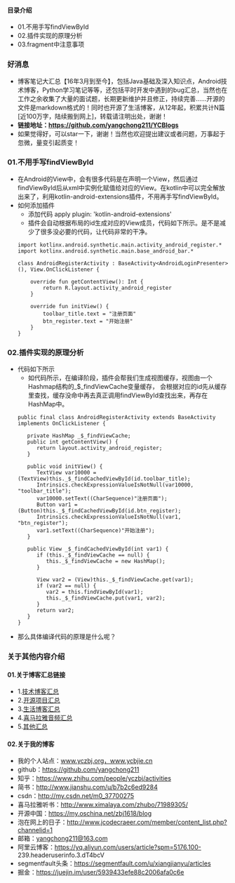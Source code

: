 #### 目录介绍
- 01.不用手写findViewById
- 02.插件实现的原理分析
- 03.fragment中注意事项


### 好消息
- 博客笔记大汇总【16年3月到至今】，包括Java基础及深入知识点，Android技术博客，Python学习笔记等等，还包括平时开发中遇到的bug汇总，当然也在工作之余收集了大量的面试题，长期更新维护并且修正，持续完善……开源的文件是markdown格式的！同时也开源了生活博客，从12年起，积累共计N篇[近100万字，陆续搬到网上]，转载请注明出处，谢谢！
- **链接地址：https://github.com/yangchong211/YCBlogs**
- 如果觉得好，可以star一下，谢谢！当然也欢迎提出建议或者问题，万事起于忽微，量变引起质变！





### 01.不用手写findViewById
- 在Android的View中，会有很多代码是在声明一个View，然后通过findViewById后从xml中实例化赋值给对应的View。在kotlin中可以完全解放出来了，利用kotlin-android-extensions插件，不用再手写findViewById。
- 如何添加插件
    - 添加代码 apply plugin: 'kotlin-android-extensions'
    - 插件会自动根据布局的id生成对应的View成员，代码如下所示。是不是减少了很多没必要的代码，让代码非常的干净。
    ```
    import kotlinx.android.synthetic.main.activity_android_register.*
    import kotlinx.android.synthetic.main.base_android_bar.*
    
    class AndroidRegisterActivity : BaseActivity<AndroidLoginPresenter>(), View.OnClickListener {
    
        override fun getContentView(): Int {
            return R.layout.activity_android_register
        }
    
        override fun initView() {
            toolbar_title.text = "注册页面"
            btn_register.text = "开始注册"
        }
    }
    ```


### 02.插件实现的原理分析
- 代码如下所示
    - 如代码所示，在编译阶段，插件会帮我们生成视图缓存，视图由一个Hashmap结构的_$_findViewCache变量缓存， 会根据对应的id先从缓存里查找，缓存没命中再去真正调用findViewById查找出来，再存在HashMap中。
    ```
    public final class AndroidRegisterActivity extends BaseActivity implements OnClickListener {
    
       private HashMap _$_findViewCache;
       public int getContentView() {
          return layout.activity_android_register;
       }
    
       public void initView() {
          TextView var10000 = (TextView)this._$_findCachedViewById(id.toolbar_title);
          Intrinsics.checkExpressionValueIsNotNull(var10000, "toolbar_title");
          var10000.setText((CharSequence)"注册页面");
          Button var1 = (Button)this._$_findCachedViewById(id.btn_register);
          Intrinsics.checkExpressionValueIsNotNull(var1, "btn_register");
          var1.setText((CharSequence)"开始注册");
       }
    
       public View _$_findCachedViewById(int var1) {
          if (this._$_findViewCache == null) {
             this._$_findViewCache = new HashMap();
          }
    
          View var2 = (View)this._$_findViewCache.get(var1);
          if (var2 == null) {
             var2 = this.findViewById(var1);
             this._$_findViewCache.put(var1, var2);
          }
          return var2;
       }
    }
    ```
- 那么具体编译代码的原理是什么呢？
















### 关于其他内容介绍
#### 01.关于博客汇总链接
- 1.[技术博客汇总](https://www.jianshu.com/p/614cb839182c)
- 2.[开源项目汇总](https://blog.csdn.net/m0_37700275/article/details/80863574)
- 3.[生活博客汇总](https://blog.csdn.net/m0_37700275/article/details/79832978)
- 4.[喜马拉雅音频汇总](https://www.jianshu.com/p/f665de16d1eb)
- 5.[其他汇总](https://www.jianshu.com/p/53017c3fc75d)



#### 02.关于我的博客
- 我的个人站点：www.yczbj.org，www.ycbjie.cn
- github：https://github.com/yangchong211
- 知乎：https://www.zhihu.com/people/yczbj/activities
- 简书：http://www.jianshu.com/u/b7b2c6ed9284
- csdn：http://my.csdn.net/m0_37700275
- 喜马拉雅听书：http://www.ximalaya.com/zhubo/71989305/
- 开源中国：https://my.oschina.net/zbj1618/blog
- 泡在网上的日子：http://www.jcodecraeer.com/member/content_list.php?channelid=1
- 邮箱：yangchong211@163.com
- 阿里云博客：https://yq.aliyun.com/users/article?spm=5176.100- 239.headeruserinfo.3.dT4bcV
- segmentfault头条：https://segmentfault.com/u/xiangjianyu/articles
- 掘金：https://juejin.im/user/5939433efe88c2006afa0c6e












